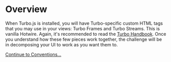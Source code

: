 # Overview

When Turbo.js is installed, you will have Turbo-specific custom HTML tags that you may use in your views: Turbo Frames and Turbo Streams. This is vanilla Hotwire. Again, it's recommended to read the [Turbo Handbook](https://turbo.hotwired.dev/handbook/introduction). Once you understand how these few pieces work together, the challenge will be in decomposing your UI to work as you want them to.

[Continue to Conventions...](/docs/{{version}}/conventions)
